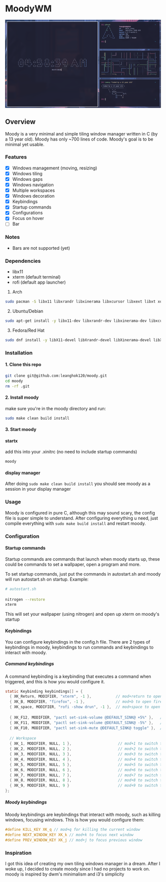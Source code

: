 # MoodyWM

![moody screenshot](./screenshots/moody-nobar-borders.png)

## Overview

Moody is a very minimal and simple tiling window manager written in C (by a 13 year old). Moody has only ~700 lines of code. Moody's goal is to be minimal yet usable.

### Features

- [x] Windows management (moving, resizing)
- [x] Windows tiling
- [x] Windows gaps
- [x] Windows navigation
- [x] Multiple workspaces
- [x] Windows decoration
- [x] Keybindings
- [x] Startup commands
- [x] Configurations
- [x] Focus on hover
- [ ] Bar

### Notes

- Bars are not supported (yet)

### Dependencies

- libx11
- xterm (default terminal)
- rofi (default app launcher)

1. Arch

```bash
sudo pacman -S libx11 libxrandr libxinerama libxcursor libxext libxt xorg-server-devel xterm rofi
```

2. Ubuntu/Debian

```bash
sudo apt-get install -y libx11-dev libxrandr-dev libxinerama-dev libxcursor-dev libxext-dev libxt-dev xorg-dev xterm
```

3. Fedora/Red Hat

```bash
sudo dnf install -y libX11-devel libXrandr-devel libXinerama-devel libXcursor-devel libXext-devel libXt-devel xorg-x11-server-devel xterm
```

### Installation

#### 1. Clone this repo

```bash
git clone git@github.com:leanghok120/moody.git
cd moody
rm -rf .git
```

#### 2. Install moody

make sure you're in the moody directory and run:

```bash
sudo make clean build install
```

#### 3. Start moody

#### startx

add this into your .xinitrc (no need to include startup commands)
```bash
moody
```

#### display manager

After doing `sudo make clean build install` you should see moody as a session in your display manager

### Usage

Moody is configured in pure C, although this may sound scary, the config file is super simple to understand. After configuring everything u need, just compile everything with `sudo make build install` and restart moody.

### Configuration

#### Startup commands

Startup commands are commands that launch when moody starts up, these could be commands to set a wallpaper, open a program and more.

To set startup commands, just put the commands in autostart.sh and moody will run autostart.sh on startup. Example:

```bash
# autostart.sh

nitrogen --restore
xterm
```

This will set your wallpaper (using nitrogen) and open up xterm on moody's startup

#### Keybindings

You can configure keybindings in the config.h file.
There are 2 types of keybindings in moody, keybindings to run commands and keybindings to interact with moody.

##### Command keybindings

A command keybinding is a keybinding that executes a command when triggered, and this is how you would configure it.

```c
static Keybinding keybindings[] = {
  { XK_Return, MODIFIER, "xterm", -1 },           // mod+return to open xterm (terminal)
  { XK_B, MODIFIER, "firefox", -1 },              // mod+b to open firefox
  { XK_space, MODIFIER, "rofi -show drun", -1 },  // mod+space to open rofi (app launcher)

  { XK_F12, MODIFIER, "pactl set-sink-volume @DEFAULT_SINK@ +5%" },   // mod+f12 to increase volume by 5%
  { XK_F11, MODIFIER, "pactl set-sink-volume @DEFAULT_SINK@ -5%" },   // mod+f11 to increase volume by 5%
  { XK_F10, MODIFIER, "pactl set-sink-mute @DEFAULT_SINK@ toggle" },  // mod+f10 to mute

  // Workspace
  { XK_1, MODIFIER, NULL, 1 },                     // mod+1 to switch to workspace 1
  { XK_2, MODIFIER, NULL, 2 },                     // mod+2 to switch to workspace 2
  { XK_3, MODIFIER, NULL, 3 },                     // mod+3 to switch to workspace 3
  { XK_4, MODIFIER, NULL, 4 },                     // mod+4 to switch to workspace 4
  { XK_5, MODIFIER, NULL, 5 },                     // mod+5 to switch to workspace 5
  { XK_6, MODIFIER, NULL, 6 },                     // mod+6 to switch to workspace 6
  { XK_7, MODIFIER, NULL, 7 },                     // mod+7 to switch to workspace 7
  { XK_8, MODIFIER, NULL, 8 },                     // mod+8 to switch to workspace 8
  { XK_9, MODIFIER, NULL, 9 }                      // mod+9 to switch to workspace 9
};
```

##### Moody keybindings

Moody keybindings are keybindings that interact with moody, such as killing windows, focusing windows. This is how you would configure them:

```c
#define KILL_KEY XK_q // mod+q for killing the current window
#define NEXT_WINDOW_KEY XK_k // mod+k to focus next window
#define PREV_WINDOW_KEY XK_j // mod+j to focus previous window
```

### Inspiration

I got this idea of creating my own tiling windows manager in a dream. After I woke up, I decided to create moody since I had no projects to work on.
moody is inspired by dwm's minimalism and i3's simplicity

